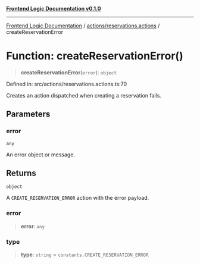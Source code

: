 [**Frontend Logic Documentation v0.1.0**](../../../README.md)

***

[Frontend Logic Documentation](../../../modules.md) / [actions/reservations.actions](../README.md) / createReservationError

# Function: createReservationError()

> **createReservationError**(`error`): `object`

Defined in: src/actions/reservations.actions.ts:70

Creates an action dispatched when creating a reservation fails.

## Parameters

### error

`any`

An error object or message.

## Returns

`object`

A `CREATE_RESERVATION_ERROR` action with the error payload.

### error

> **error**: `any`

### type

> **type**: `string` = `constants.CREATE_RESERVATION_ERROR`
